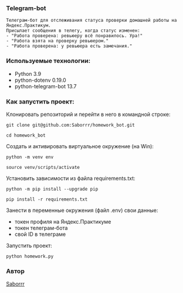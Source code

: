 ### Telegram-bot

```
Телеграм-бот для отслеживания статуса проверки домашней работы на Яндекс.Практикум.
Присылает сообщения в телегу, когда статус изменен: 
- "Работа проверена: ревьюеру всё понравилось. Ура!"
- "Работа взята на проверку ревьюером."
- "Работа проверена: у ревьюера есть замечания."
```

### Используемые технологии:
- Python 3.9
- python-dotenv 0.19.0
- python-telegram-bot 13.7

### Как запустить проект:

Клонировать репозиторий и перейти в него в командной строке:

```
git clone git@github.com:Saborrr/homework_bot.git
```

```
cd homework_bot
```

Cоздать и активировать виртуальное окружение (на Win):

```
python -m venv env
```

```
source venv/scripts/activate
```

Установить зависимости из файла requirements.txt:

```
python -m pip install --upgrade pip
```

```
pip install -r requirements.txt
```

Занести в переменные окружения (файл .env) свои данные:
- токен профиля на Яндекс.Практикуме
- токен телеграм-бота
- свой ID в телеграме


Запустить проект:

```
python homework.py
```
### Автор

[Saborrr](https://github.com/Saborrr)
